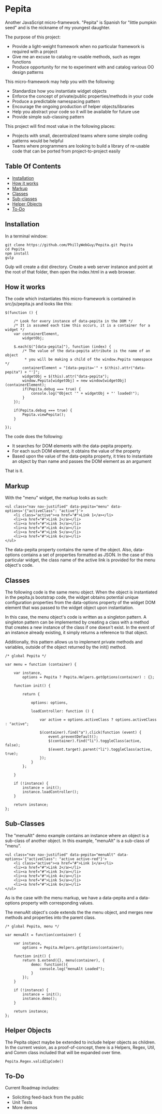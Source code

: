 # Pepita
Another JavaScript micro-framework. "Pepita" is Spanish for "little pumpkin seed" and is the nickname of my youngest daughter.

The purpose of this project:

- Provide a light-weight framework when no particular framework is required with a project
- Give me an excuse to catalog re-usable methods, such as regex functions
- Produce opportunity for me to experiment with and catalog various OO design patterns

This micro-framework may help you with the following:

- Standardize how you instantiate widget objects
- Enforce the concept of private/public properties/methods in your code
- Produce a predictable namespacing pattern
- Encourage the ongoing production of helper objects/libraries
- Help you abstract your code so it will be available for future use
- Provide simple sub-classing pattern

This project will find most value in the following places:

- Projects with small, decentralized teams where some simple coding patterns would be helpful
- Teams where programmers are looking to build a library of re-usable code that can be ported from project-to-project easily


Table Of Contents
-----------------
- [Installation](#installation)
- [How it works](#how-it-works)
- [Markup](#markup)
- [Classes](#classes)
- [Sub-classes](#sub-classes)
- [Helper Objects](#helper-objects)
- [To-Do](#to-do)

Installation
------------

In a terminal window:

```
git clone https://github.com/PhillyWebGuy/Pepita.git Pepita
cd Pepita
npm install
gulp
```

Gulp will create a dist directory. Create a web server instance and point at the root of that folder, then open the index.html in a web browser.

How it works
------------

The code which instantiates this micro-framework is contained in src/js/pepita.js and looks like this:

```
$(function () {

    /* Look for every instance of data-pepita in the DOM */
    /* It is assumed each time this occurs, it is a container for a widget */
    var containerElement,
        widgetObj;

    $.each($("[data-pepita]"), function (index) {
        /* The value of the data-pepita attribute is the name of an object
         * you will be making a child of the window.Pepita namespace */
        containerElement = "[data-pepita='" + $(this).attr("data-pepita") + "']";
        widgetObj = $(this).attr("data-pepita");
        window.Pepita[widgetObj] = new window[widgetObj](containerElement);
        if(Pepita.debug === true) {
            console.log("Object '" + widgetObj + "' loaded!");
        }
    });

    if(Pepita.debug === true) {
        Pepita.viewPepita();
    }

});
```

The code does the following:

- It searches for DOM elements with the data-pepita property.
- For each such DOM element, it obtains the value of the property
- Based upon the value of the data-pepita property, it tries to instantiate an object by than name and passes the DOM element as an argument

That is it.

Markup
------------

With the "menu" widget, the markup looks as such:

```
<ul class="nav nav-justified" data-pepita="menu" data-options='{"activeClass": "active"}'>
    <li class="active"><a href="#">Link 1</a></li>
    <li><a href="#">Link 2</a></li>
    <li><a href="#">Link 3</a></li>
    <li><a href="#">Link 4</a></li>
    <li><a href="#">Link 5</a></li>
    <li><a href="#">Link 6</a></li>
</ul>
```

The data-pepita property contains the name of the object. Also, data-options contains a set of properties formatted as JSON. In
the case of this particular widget, the class name of the active link is provided for the menu object's code.

Classes
------------

The following code is the same menu object. When the object is instantiated in the pepita.js bootstrap code, the widget
obtains potential unique configuration properties from the data-options property of the widget DOM element that was passed
to the widget object upon instantiation.

In this case, the menu object's code is written as a singleton pattern. A singleton pattern can be implemented by creating a
class with a method that creates a new instance of the class if one doesn't exist. In the event of an instance already existing,
it simply returns a reference to that object.

Additionally, this pattern allows us to implement private methods and variables, outside of the object returned by the init() method.

```
/* global Pepita */

var menu = function (container) {

    var instance,
        options = Pepita ? Pepita.Helpers.getOptions(container) : {};

    function init() {

        return {

            options: options,

            loadController: function () {

                var active = options.activeClass ? options.activeClass : "active";

                $(container).find("a").click(function (event) {
                    event.preventDefault();
                    $(container).find("li").toggleClass(active, false);
                    $(event.target).parent("li").toggleClass(active, true);
                });
            }
        };

    }

    if (!instance) {
        instance = init();
        instance.loadController();
    }

    return instance;
};
```

Sub-Classes
------------

The "menuAlt" demo example contains an instance where an object is a sub-class of another object. In this example, "menuAlt" is a sub-class of "menu".

```
<ul class="nav nav-justified" data-pepita="menuAlt" data-options='{"activeClass": "active active-red"}'>
    <li class="active"><a href="#">Link 1</a></li>
    <li><a href="#">Link 2</a></li>
    <li><a href="#">Link 3</a></li>
    <li><a href="#">Link 4</a></li>
    <li><a href="#">Link 5</a></li>
    <li><a href="#">Link 6</a></li>
</ul>
```

As is the case with the menu markup, we have a data-pepita and a data-options property with corresponding values.

The menuAlt object's code extends the the menu object, and merges new methods and properties into the parent class.

```
/* global Pepita, menu */

var menuAlt = function(container) {

    var instance,
        options = Pepita.Helpers.getOptions(container);

    function init() {
        return $.extend({}, menu(container), {
            demo: function(){
                console.log("menuAlt Loaded");
            }
        });
    }

    if (!instance) {
        instance = init();
        instance.demo();
    }

    return instance;
};
```

Helper Objects
------------

The Pepita object maybe be extended to include helper objects as children. In the current vesion, as a proof-of-concept, there is a Helpers, Regex, Util, and Comm class included
that will be expanded over time.

```
Pepita.Regex.validZipCode()
```

To-Do
------------

Current Roadmap includes:

- Soliciting feed-back from the public
- Unit Tests
- More demos





